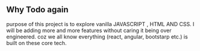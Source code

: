 ## Why Todo again

purpose of this project is to explore vanilla JAVASCRIPT , HTML AND CSS.
I will be adding more and more features without caring it being over engineered.
coz we all know everything (react, angular, bootstarp etc.) is built on these core tech.
 